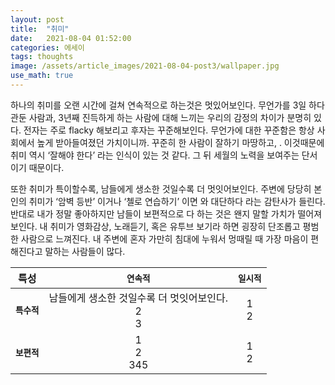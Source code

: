 ```yaml
---
layout: post
title:  "취미"
date:   2021-08-04 01:52:00
categories: 에세이
tags: thoughts
image: /assets/article_images/2021-08-04-post3/wallpaper.jpg
use_math: true
---
```


하나의 취미를 오랜 시간에 걸쳐 연속적으로 하는것은 멋있어보인다. 무언가를 3일 하다 관둔 사람과, 3년째 진득하게 하는 사람에 대해 느끼는 우리의 감정의 차이가 분명히 있다. 전자는 주로 flacky 해보리고 후자는 꾸준해보인다. 무언가에 대한 꾸준함은 항상 사회에서 높게 받아들여졌던 가치이니까. 꾸준히 한 사람이 잘하기 마땅하고, . 이것때문에 취미 역시 ‘잘해야 한다’ 라는 인식이 있는 것 같다. 그 뒤 세월의 노력을 보여주는 단서이기 때문이다.

또한 취미가 특이할수록, 남들에게 생소한 것일수록 더 멋잇어보인다. 주변에 당당히 본인의 취미가 ‘암벽 등반’ 이거나 ‘첼로 연습하기’ 이면 와 대단하다 라는 감탄사가 들린다. 반대로 내가 정말 좋아하지만 남들이 보편적으로 다 하는 것은 왠지 말할 가치가 떨어져보인다. 내 취미가 영화감상, 노래듣기, 혹은 유투브 보기라 하면 굉장히 단조롭고 평범한 사람으로 느껴진다. 내 주변에 혼자 가만히 침대에 누워서 멍때릴 때 가장 마음이 편해진다고 말하는 사람들이 많다. 

 특성 | **`연속적`** | **`일시적`**
:---:|:---:|:---:
**`특수적`** |남들에게 생소한 것일수록 더 멋잇어보인다. <br /> 2 <br /> 3 | 1 <br /> 2 
**`보편적`** | 1 <br /> 2 <br /> 345| 1 <br /> 2 

